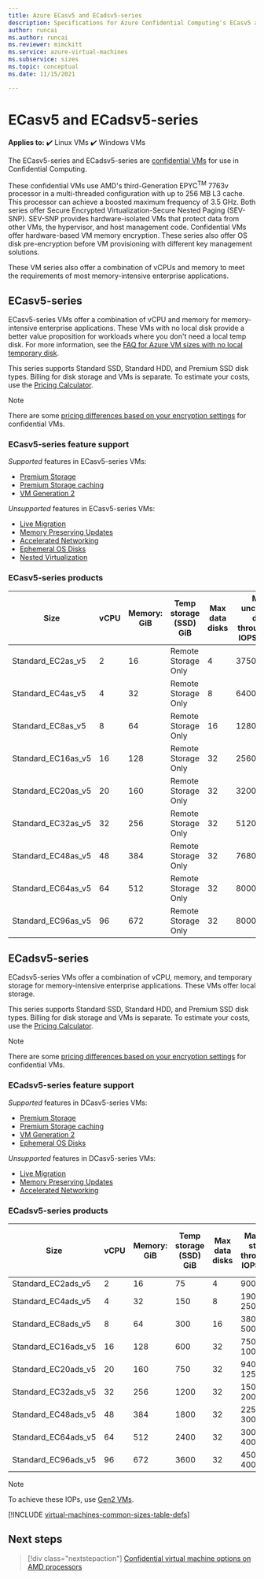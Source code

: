 ```yaml
---
title: Azure ECasv5 and ECadsv5-series
description: Specifications for Azure Confidential Computing's ECasv5 and ECadsv5-series  confidential virtual machines. 
author: runcai
ms.author: runcai
ms.reviewer: mimckitt
ms.service: azure-virtual-machines
ms.subservice: sizes
ms.topic: conceptual 
ms.date: 11/15/2021

---
```


# ECasv5 and ECadsv5-series

**Applies to:** :heavy_check_mark: Linux VMs :heavy_check_mark: Windows VMs 

The ECasv5-series and ECadsv5-series are [confidential VMs](/azure/confidential-computing/confidential-vm-overview) for use in Confidential Computing. 

These confidential VMs use AMD's third-Generation EPYC<sup>TM</sup> 7763v processor in a multi-threaded configuration with up to 256 MB L3 cache. This processor can achieve a boosted maximum frequency of 3.5 GHz. Both series offer Secure Encrypted Virtualization-Secure Nested Paging (SEV-SNP). SEV-SNP provides hardware-isolated VMs that protect data from other VMs, the hypervisor, and host management code. Confidential VMs offer hardware-based VM memory encryption. These series also offer OS disk pre-encryption before VM provisioning with different key management solutions. 

These VM series also offer a combination of vCPUs and memory to meet the requirements of most memory-intensive enterprise applications.

## ECasv5-series

ECasv5-series VMs offer a combination of vCPU and memory for memory-intensive enterprise applications. These VMs with no local disk provide a better value proposition for workloads where you don't need a local temp disk. For more information, see the [FAQ for Azure VM sizes with no local temporary disk](azure-vms-no-temp-disk.yml). 

This series supports Standard SSD, Standard HDD, and Premium SSD disk types. Billing for disk storage and VMs is separate. To estimate your costs, use the [Pricing Calculator](https://azure.microsoft.com/pricing/calculator/).

> [!NOTE]
> There are some [pricing differences based on your encryption settings](/azure/confidential-computing/confidential-vm-overview#encryption-pricing-differences) for confidential VMs.

### ECasv5-series feature support

*Supported* features in ECasv5-series VMs:

- [Premium Storage](premium-storage-performance.md)
- [Premium Storage caching](premium-storage-performance.md)
- [VM Generation 2](generation-2.md)

*Unsupported* features in ECasv5-series VMs:

- [Live Migration](maintenance-and-updates.md)
- [Memory Preserving Updates](maintenance-and-updates.md)
- [Accelerated Networking](/azure/virtual-network/create-vm-accelerated-networking-cli)
- [Ephemeral OS Disks](ephemeral-os-disks.md)
- [Nested Virtualization](/virtualization/hyper-v-on-windows/user-guide/nested-virtualization)

### ECasv5-series products

| Size | vCPU | Memory: GiB | Temp storage (SSD) GiB | Max data disks | Max uncached disk throughput: IOPS/MBps | Max NICs | Max network bandwidth (Mbps)
|---|---|---|---|---|---|---|---|
| Standard_EC2as_v5  | 2  | 16  | Remote Storage Only | 4  | 3750/82    | 2 | 3000
| Standard_EC4as_v5  | 4  | 32  | Remote Storage Only | 8  | 6400/144   | 2 | 5000
| Standard_EC8as_v5  | 8  | 64  | Remote Storage Only | 16 | 12800/200  | 4 | 5000
| Standard_EC16as_v5 | 16 | 128 | Remote Storage Only | 32 | 25600/384  | 4 | 10000
| Standard_EC20as_v5 | 20 | 160 | Remote Storage Only | 32 | 32000/480  | 8 | 10000
| Standard_EC32as_v5 | 32 | 256 | Remote Storage Only | 32 | 51200/768  | 8 | 12500
| Standard_EC48as_v5 | 48 | 384 | Remote Storage Only | 32 | 76800/1152 | 8 | 15000
| Standard_EC64as_v5 | 64 | 512 | Remote Storage Only | 32 | 80000/1200 | 8 | 20000
| Standard_EC96as_v5 | 96 | 672 | Remote Storage Only | 32 | 80000/1600 | 8 | 20000

## ECadsv5-series

ECadsv5-series VMs offer a combination of vCPU, memory, and temporary storage for memory-intensive enterprise applications. These VMs offer local storage.

This series supports Standard SSD, Standard HDD, and Premium SSD disk types. Billing for disk storage and VMs is separate. To estimate your costs, use the [Pricing Calculator](https://azure.microsoft.com/pricing/calculator/).

> [!NOTE]
> There are some [pricing differences based on your encryption settings](/azure/confidential-computing/confidential-vm-overview#encryption-pricing-differences) for confidential VMs.

### ECadsv5-series feature support

*Supported* features in DCasv5-series VMs:

- [Premium Storage](premium-storage-performance.md)
- [Premium Storage caching](premium-storage-performance.md)
- [VM Generation 2](generation-2.md)
- [Ephemeral OS Disks](ephemeral-os-disks.md)

*Unsupported* features in DCasv5-series VMs:

- [Live Migration](maintenance-and-updates.md)
- [Memory Preserving Updates](maintenance-and-updates.md)
- [Accelerated Networking](/azure/virtual-network/create-vm-accelerated-networking-cli)

### ECadsv5-series products

| Size | vCPU | Memory: GiB | Temp storage (SSD) GiB | Max data disks | Max temp storage throughput: IOPS/MBps | Max uncached disk throughput: IOPS/MBps | Max NICs | Max network bandwidth (Mbps)
|---|---|---|---|---|---|---|---|---|
| Standard_EC2ads_v5  | 2  | 16  | 75   | 4  | 9000 / 125    | 3750/82      | 2 | 3000
| Standard_EC4ads_v5  | 4  | 32  | 150  | 8  | 19000 / 250   | 6400/144     | 2 | 5000
| Standard_EC8ads_v5  | 8  | 64  | 300  | 16 | 38000 / 500   | 12800/200    | 4 | 5000
| Standard_EC16ads_v5 | 16 | 128 | 600  | 32 | 75000 / 1000  | 25600/384    | 4 | 10000
| Standard_EC20ads_v5 | 20 | 160 | 750  | 32 | 94000 / 1250  | 32000/480    | 8 | 10000
| Standard_EC32ads_v5 | 32 | 256 | 1200 | 32 | 150000 / 2000 | 51200/768    | 8 | 12500
| Standard_EC48ads_v5 | 48 | 384 | 1800 | 32 | 225000 / 3000 | 76800/1152   | 8 | 15000
| Standard_EC64ads_v5 | 64 | 512 | 2400 | 32 | 300000 / 4000 | 80000/1200   | 8 | 20000
| Standard_EC96ads_v5 | 96 | 672 | 3600 | 32 | 450000 / 4000 | 80000/1600   | 8 | 20000

> [!NOTE]
> To achieve these IOPs, use [Gen2 VMs](generation-2.md).

[!INCLUDE [virtual-machines-common-sizes-table-defs](./includes/virtual-machinemmon-sizes-table-defs.md)]

## Next steps

> [!div class="nextstepaction"]
> [Confidential virtual machine options on AMD processors](/azure/confidential-computing/virtual-machine-options)
